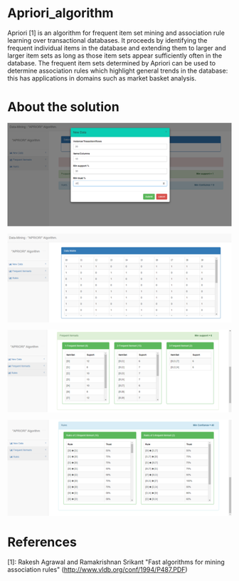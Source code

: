 # Apriori_algorithm

Apriori [1] is an algorithm for frequent item set mining and association rule learning over transactional databases. It proceeds by identifying the frequent individual items in the database and extending them to larger and larger item sets as long as those item sets appear sufficiently often in the database. The frequent item sets determined by Apriori can be used to determine association rules which highlight general trends in the database: this has applications in domains such as market basket analysis.

# About the solution

![alt text](https://github.com/CHEREF-Mehdi/Apriori_algorithm/blob/master/ImageForReadMe/EnterData.PNG)

![alt text](https://github.com/CHEREF-Mehdi/Apriori_algorithm/blob/master/ImageForReadMe/DataMatrix.PNG)

![alt text](https://github.com/CHEREF-Mehdi/Apriori_algorithm/blob/master/ImageForReadMe/frequentItemset.PNG)

![alt text](https://github.com/CHEREF-Mehdi/Apriori_algorithm/blob/master/ImageForReadMe/Rules.PNG)



# References

[1]: Rakesh Agrawal and Ramakrishnan Srikant "Fast algorithms for mining association rules" (http://www.vldb.org/conf/1994/P487.PDF)
